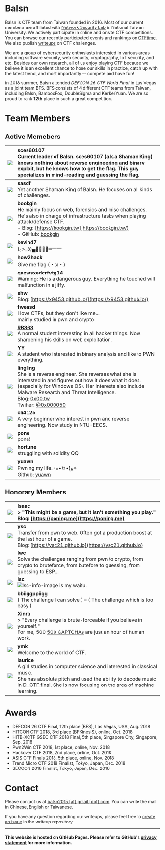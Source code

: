 # Balsn

Balsn is CTF team from Taiwan founded in 2016. Most of our current members are affiliated with [Network Security Lab](https://nslab.csie.ntu.edu.tw/) in National Taiwan University. We actively participate in online and onsite CTF competitions. You can browse our recently participated events and rankings on [CTFtime](https://ctftime.org/team/16978). We also publish [writeups](ctf_writeup/) on CTF challenges.

We are a group of cybersecurity enthusiasts interested in various areas including software security, web security, cryptography, IoT security, and etc. Besides our own research, all of us enjoy playing CTF because we believe it is an excellent chance to hone our skills in practice, catch up with the latest trend, and most importantly -- compete and have fun!

In 2018 summer, Balsn attended *DEFCON 26 CTF World Final* in Las Vegas as a joint team BFS. BFS consists of 4 different CTF teams from Taiwan, including Balsn, BambooFox, DoubleSigma and KerKerYuan. We are so proud to rank **12th** place in such a great competition.

# Team Members

## Active Memebers

|    ![][sces60107]     | **sces60107**<br />Current leader of Balsn. sces60107 (a.k.a Shaman King) knows nothing about reverse engineering and binary exploit, but he knows how to get the flag. This guy specializes in mind-reading and guessing the flag. |
| :-------------------: | :----------------------------------------------------------- |
|      ![][sasdf]       | **sasdf**<br />Yet another Shaman King of Balsn. He focuses on all kinds of challenges. |
|     ![][bookgin]      | **bookgin**<br />He mainly focus on web, forensics and misc challenges. He's also in charge of infrastructure tasks when playing attack/defense CTF. <br />- Blog: [https://bookgin.tw](https://bookgin.tw/)<br />- GitHub: [bookgin](https://github.com/bookgin/) |
|     ![][kevin47]      | **kevin47**<br />(｡>_ŏ)▄︻̷̿┻̿═━一                              |
|     ![][how2hack]     | **how2hack**<br />Give me flag (・ω・)                       |
| ![][qazwsxedcrfvtg14] | **qazwsxedcrfvtg14**<br />Warning: He is a dangerous guy. Everything he touched will malfunction in a jiffy. |
|       ![][shw]        | **shw**<br />Blog: [https://x9453.github.io/](https://x9453.github.io/) |
|      ![][fweasd]      | **fweasd**<br />I love CTFs, but they don't like me...<br/>mainly studied in pwn and crypto |
|      ![][RB363]       | [**RB363**](https://github.com/rb363)<br/>A normal student interesting in all hacker things. Now sharpening his skills on web exploitation. |
|     ![][slowpoke]     | **YY**<br />A student who interested in binary analysis and like to PWN everything. |
|     ![][slowpoke]     | **lingling**<br />She is a reverse engineer. She reverses what she is interested in and figures out how it does what it does. (especially for Windows OS). Her interests also include Malware Research and Threat Intelligence.<br />Blog: [0x00.tw](http://0x00.tw/)<br/>Twitter: [@0x000050](https://twitter.com/0x000050) |
|     ![][cli4125]      | **cli4125**<br />A very beginner who interest in pwn and reverse engineering. Now study in NTU-EECS. |
|       ![][pone]       | **pone**<br />pone!                                          |
|     ![][hortune]      | **hortune**<br />struggling with solidity QQ                 |
|      ![][yuawn]       | **yuawn**<br />Pwning my life.  (๑•̀ㅂ•́)ﻭ✧<br />Github: [yuawn](https://github.com/yuawn) |


## Honorary Members

| ![][isaac] | **Isaac**<br/>> "This might be a game, but it isn't something you play."<br />Blog: [https://poning.me](https://poning.me) |
| :----------------------------------------------------------: | :----------------------------------------------------------- |
| ![][ysc] | **ysc**<br />Transfer from pwn to web. Often got a production boost at the last hour of a game.<br/>Blog: [https://ysc21.github.io](https://ysc21.github.io) |
| ![][lwc] | **lwc**<br />Solve the challenges ranging from pwn to crypto, from crypto to bruteforce, from butefore to guessing, from guessing to ESP... |
| ![][lsc] | **lsc**<br />![][ll2] is my waifu. |
| ![][bbiiggppiigg] | **bbiiggppiigg**<br />( The challenge I can solve ) ≡ ( The challenge which is too easy ) |
| ![][xinra] | **Xinra**<br />> "Every challenge is brute-forceable if you believe in yourself."<br />For me, 500 [500 CAPTCHAs](https://github.com/ctfs/write-ups-2015/tree/master/trend-micro-ctf-2015/misc/misc-300) are just an hour of human work. |
| ![][ymk] | **ymk**<br />Welcome to the world of CTF. |
| ![][laurice] | **laurice**<br />A girl studies in computer science and interested in classical music. <br />She has absolute pitch and used the ability to decode music in [D-CTF final](https://github.com/p4-team/ctf/tree/master/2017-11-09-defcamp-final/favourite_song). She is now focusing on the area of machine learning. |

[laurice]: images/laurice.png
[ysc]: images/ysc.png
[sces60107]: images/sces60107.png
[sasdf]: images/sasdf.png
[kevin47]: images/kevin47.png
[how2hack]: images/how2hack.png
[bookgin]: images/bookgin.png
[shw]: images/shw.png
[RB363]: images/RB363.png
[fweasd]: images/fweasd.png
[qazwsxedcrfvtg14]: images/qazwsxedcrfvtg14.png
[bbiiggppiigg]: images/bbiiggppiigg.png
[isaac]: images/isaac.png
[lsc]: images/lsc.png
[ll2]: images/ll2.png	"lsc-info-image"
[xinra]: images/xinra.png
[lwc]: images/lwc.png
[ymk]: images/ymk.png
[cli4125]: images/cli4125.png
[lingling]: images/lingling.png
[pone]: images/pone.png
[hortune]: images/hortune.png
[yuawn]: images/yuawn.png
[slowpoke]: images/slowpoke.png

# Awards

- DEFCON 26 CTF Final, 12th place (BFS), Las Vegas, USA, Aug. 2018
- HITCON CTF 2018, 3rd place (BFKinesiS), online, Oct. 2018
- HITB-XCTF GSEC CTF 2018 Final, 5th place, Singapore City, Singapore, Sep. 2018
- Pwn2Win CTF 2018, 1st place, online, Nov. 2018
- Hackover CTF 2018, 2nd place, online, Oct. 2018
- ASIS CTF Finals 2018, 5th place, online, Nov. 2018
- Trend Micro CTF 2018 Finalist, Tokyo, Japan, Dec. 2018
- SECCON 2018 Finalist, Tokyo, Japan, Dec. 2018


# Contact

Please contact us at [balsn2015 [at] gmail [dot] com](#contact). You can write the mail in Chinese, English or Taiwanese.

If you have any question regarding our writeups, please feel free to [create an issue](https://github.com/balsn/ctf_writeup/issues) in the writeup repository.

---

#### This website is hosted on GitHub Pages. Please refer to GitHub's [privacy statement](https://help.github.com/articles/github-privacy-statement/) for more information.
